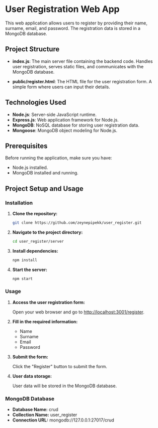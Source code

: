 # User Registration Web App

This web application allows users to register by providing their name, surname, email, and password. The registration data is stored in a MongoDB database.

## Project Structure

- **index.js**: The main server file containing the backend code. Handles user registration, serves static files, and communicates with the MongoDB database.

- **public/register.html**: The HTML file for the user registration form. A simple form where users can input their details.

## Technologies Used

- **Node.js**: Server-side JavaScript runtime.
- **Express.js**: Web application framework for Node.js.
- **MongoDB**: NoSQL database for storing user registration data.
- **Mongoose**: MongoDB object modeling for Node.js.

## Prerequisites

Before running the application, make sure you have:

- Node.js installed.
- MongoDB installed and running.

## Project Setup and Usage

### Installation

1. **Clone the repository:**

    ```bash
    git clone https://github.com/zeynepipekk/user_register.git
    ```

2. **Navigate to the project directory:**

    ```bash
    cd user_register/server
    ```

3. **Install dependencies:**

    ```bash
    npm install
    ```

4. **Start the server:**

    ```bash
    npm start
    ```

### Usage

1. **Access the user registration form:**

    Open your web browser and go to [http://localhost:3001/register](http://localhost:3001/register).

2. **Fill in the required information:**

    - Name
    - Surname
    - Email
    - Password

3. **Submit the form:**

    Click the "Register" button to submit the form.

4. **User data storage:**

    User data will be stored in the MongoDB database.

### MongoDB Database

- **Database Name:** crud
- **Collection Name:** user_register
- **Connection URL:** mongodb://127.0.0.1:27017/crud

